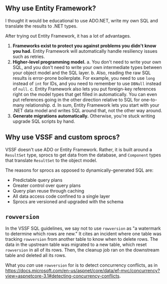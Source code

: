## Why use Entity Framework?
I thought it would be educational to use ADO.NET, write my own SQL and translate the results to .NET types.

After trying out Entity Framework, it has a lot of advantages.
1. **Frameworks exist to protect you against problems you didn't know you had.**  Entity Framework will automatically handle resiliency issues such as retries.
2. **Higher-level programming model.**
    a. You don't need to write your own SQL, and you don't need to write your own intermediate types between your object model and the SQL layer.
    b. Also, reading the raw SQL results is error-prone boilerplate.  For example, you need to use `long` instead of `int` for IDs, and you need to remember to use `DBNull` instead of `null`.
    c. Entity Framework also lets you put foreign-key references right on the model types that get filled in automatically.  You can even put references going in the other direction relative to SQL for one-to-many relationship.
    d. In sum, Entity Framework lets you start with your .NET data model and writes SQL around that, not the other way around.
3. **Generate migrations automatically.**  Otherwise, you're stuck writing upgrade SQL scripts by hand.

## Why use VSSF and custom sprocs?
VSSF doesn't use ADO or Entity Framework.  Rather, it is built around a `ResultSet` type, sprocs to get data from the database, and `Component` types that translate `ResultSet` to the object model.

The reasons for sprocs as opposed to dynamically-generated SQL are:
* Predictable query plans
* Greater control over query plans
* Query plan reuse through caching
* All data access code confined to a single layer
* Sprocs are versioned and upgraded with the schema

## `rowversion`

In the VSSF SQL guidelines, we say not to use `rowversion` as "a watermark to determine which rows are new." It cites an incident where one table was tracking `rowversion` from another table to know when to delete rows. The data in the upstream table was migrated to a new table, which reset `rowversion` in all of its rows. Then, the cleanup job ran on the downstream table and deleted all its rows.

What you *can* use `rowversion` for is to detect concurrency conflicts, as in <https://docs.microsoft.com/en-us/aspnet/core/data/ef-mvc/concurrency?view=aspnetcore-3.1#detecting-concurrency-conflicts>.
